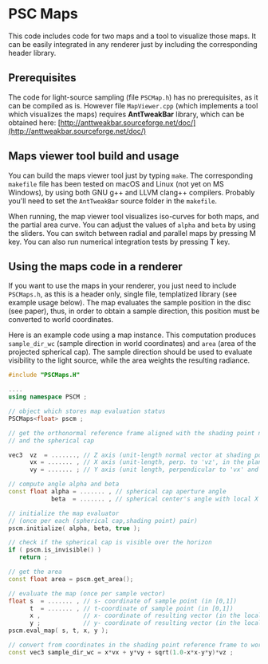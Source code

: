 # PSC Maps

This code includes code for two maps and a tool to visualize those maps. It can be easily integrated in any renderer just by including the corresponding header library.

## Prerequisites

The code for light-source sampling (file `PSCMap.h`) has no prerequisites, as it can be compiled as is. However file `MapViewer.cpp`  (which implements a tool which visualizes the maps) requires **AntTweakBar** library, which can be obtained here: [http://anttweakbar.sourceforge.net/doc/](http://anttweakbar.sourceforge.net/doc/)

## Maps viewer tool build and usage

You can build the maps viewer tool just by typing  `make`. The corresponding `makefile` file has been tested on macOS and Linux (not yet on MS Windows), by using both GNU g++ and LLVM clang++ compilers.
Probably you'll need to set the `AntTweakBar` source folder in the `makefile`.

When running, the map viewer tool visualizes iso-curves for both maps, and the partial area curve. You can adjust the values of `alpha` and `beta` by using the sliders. You can switch between radial and parallel maps by pressing M key. You can also run numerical integration tests by pressing T key.

## Using the maps code in a renderer

If you want to use the maps in your renderer, you just need to include `PSCMaps.h`, as this is a header only, single file, templatized library (see example usage below). The map evaluates the sample position in the disc (see paper), thus, in order to obtain a sample direction, this position must be converted to world coordinates.

Here is an example code using a map instance. This computation produces `sample_dir_wc` (sample direction in world coordinates) and `area` (area of the projected spherical cap). The sample direction should be used to evaluate visibility to the light source, while the area weights the resulting radiance.

```C++
#include "PSCMaps.H"

....
using namespace PSCM ;

// object which stores map evaluation status
PSCMaps<float> pscm ;

// get the orthonormal reference frame aligned with the shading point normal
// and the spherical cap

vec3  vz  = ......., // Z axis (unit-length normal vector at shading point)
      vx = ....... , // X axis (unit-length, perp. to 'vz', in the plane of 'n' and the vector to cap center)
      vy = ....... ; // Y axis (unit length, perpendicular to 'vx' and 'vz')

// compute angle alpha and beta
const float alpha = ....... , // spherical cap aperture angle
            beta  = ....... , // spherical center's angle with local X axis

// initialize the map evaluator
// (once per each (spherical cap,shading point) pair)
pscm.initialize( alpha, beta, true );

// check if the spherical cap is visible over the horizon
if ( pscm.is_invisible() )
   return ;  

// get the area
const float area = pscm.get_area();

// evaluate the map (once per sample vector)
float s  = ....... , // s- coordinate of sample point (in [0,1])
      t  = ....... , // t-coordinate of sample point (in [0,1])
      x ,            // x- coordinate of resulting vector (in the local frame)
      y ;            // y- coordinate of resulting vector (in the local frame)
pscm.eval_map( s, t, x, y );

// convert from coordinates in the shading point reference frame to world coordinates
const vec3 sample_dir_wc = x*vx + y*vy + sqrt(1.0-x*x-y*y)*vz ;

```
